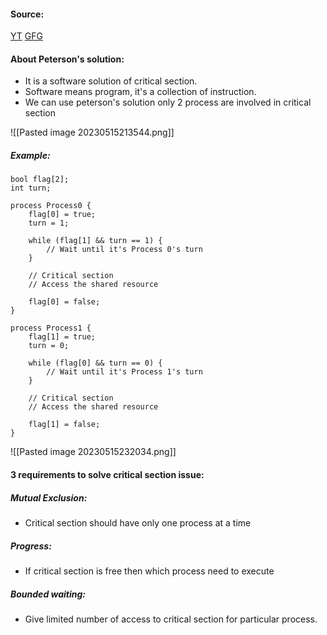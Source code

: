 #### Source:
[YT](https://www.youtube.com/watch?v=uj-zhs7cUSI&list=PLXj4XH7LcRfDrdQuJTHIPmKMpa7eYVaPm&index=32)
[GFG](https://www.geeksforgeeks.org/petersons-algorithm-for-mutual-exclusion-set-1/)

#### About Peterson's solution:

* It is a software solution of critical section.
* Software means program, it's a collection of instruction.
* We can use peterson's solution only 2 process are involved in critical section

![[Pasted image 20230515213544.png]]

##### Example:

```
bool flag[2];
int turn;

process Process0 {
    flag[0] = true;
    turn = 1;

    while (flag[1] && turn == 1) {
        // Wait until it's Process 0's turn
    }

    // Critical section
    // Access the shared resource

    flag[0] = false;
}

process Process1 {
    flag[1] = true;
    turn = 0;

    while (flag[0] && turn == 0) {
        // Wait until it's Process 1's turn
    }

    // Critical section
    // Access the shared resource

    flag[1] = false;
}

```


![[Pasted image 20230515232034.png]]

#### 3 requirements to solve critical section issue:

##### Mutual Exclusion:

* Critical section should have only one process at a time

##### Progress:

* If critical section is free then which process need to execute

##### Bounded waiting:

* Give limited number of access to critical section for particular process.
